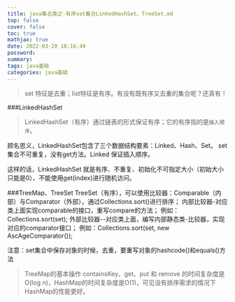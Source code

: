```yaml
---
title: java集合类之-有序set集合LinkedHashSet、TreeSet.md
top: false
cover: false
toc: true
mathjax: true
date: 2022-03-20 18:16:49
password:
summary:
tags: java基础
categories: java基础
---
```

> set 特征是去重；list特征是有序。有没有既有序又去重的集合呢？还真有！

###LinkedHashSet

>LinkedHashSet（有序）通过链表的形式保证有序；它的有序指的是`插入顺序`。

顾名思义，LinkedHashSet包含了三个数据结构要素：Linked、Hash、Set。
set集合不可重复，没有get方法。Linked 保证插入顺序。

这样的话，LinkedHashSet 就是有序、不重复、初始化不可指定大小（初始大小只能是0）、不能使用get(index)进行随机访问。


###TreeMap、TreeSet
TreeSet（有序），可以使用比较器：Comparable（内部）与Comparator（外部），通过Collections.sort()进行排序；
内部比较器-对应类上面实现comparable的接口，重写compare的方法；
 例如：Collections.sort(set);
外部比较器--对应类上面，编写内部静态类-比较器，实现对应的comparator接口；
 例如：Collections.sort(set, new AscAgeComparator());

 注意：set集合中保存对象的时候，去重，要重写对象的hashcode()和equals()方法


>TreeMap的基本操作 containsKey、get、put 和 remove 的时间复杂度是 O(log n)，HashMap的时间复杂度是O(1)，可见没有排序需求的情况下HashMap的性能更好。
